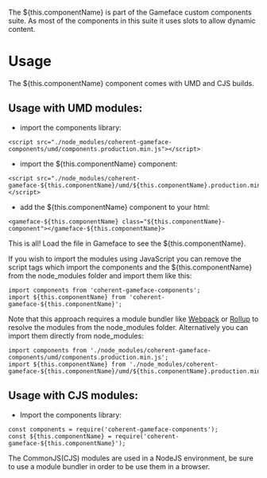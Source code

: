 The ${this.componentName} is part of the Gameface custom components suite. As most of the components in this suite it uses slots to allow dynamic content.


Usage
===================
The ${this.componentName} component comes with UMD and CJS builds.

## Usage with UMD modules:

* import the components library:

~~~~{.html}
<script src="./node_modules/coherent-gameface-components/umd/components.production.min.js"></script>
~~~~

* import the ${this.componentName} component:

~~~~{.html}
<script src="./node_modules/coherent-gameface-${this.componentName}/umd/${this.componentName}.production.min.js"></script>
~~~~

* add the ${this.componentName} component to your html:

~~~~{.html}
<gameface-${this.componentName} class="${this.componentName}-component"></gameface-${this.componentName}>
~~~~

This is all! Load the file in Gameface to see the ${this.componentName}.

If you wish to import the modules using JavaScript you can remove the script tags
which import the components and the ${this.componentName} from the node_modules folder and import them like this:

~~~~{.js}
import components from 'coherent-gameface-components';
import ${this.componentName} from 'coherent-gameface-${this.componentName}';
~~~~

Note that this approach requires a module bundler like [Webpack](https://webpack.js.org/) or [Rollup](https://rollupjs.org/guide/en/) to resolve the
modules from the node_modules folder. Alternatively you can import them directly from node_modules:

~~~~{.js}
import components from './node_modules/coherent-gameface-components/umd/components.production.min.js';
import ${this.componentName} from './node_modules/coherent-gameface-${this.componentName}/umd/${this.componentName}.production.min.js';
~~~~

## Usage with CJS modules:

* Import the components library:

~~~~{.js}
const components = require('coherent-gameface-components');
const ${this.componentName} = require('coherent-gameface-${this.componentName}');
~~~~

The CommonJS(CJS) modules are used in a NodeJS environment, be sure to use a module
bundler in order to be use them in a browser.